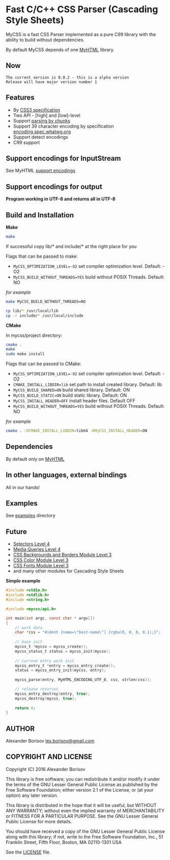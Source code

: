 # Fast C/C++ CSS Parser (Cascading Style Sheets)

MyCSS is a fast CSS Parser implemented as a pure C99 library with the ability to build without dependencies.

By default MyCSS depends of one [MyHTML] library.

## Now

```text
The current version is 0.0.2 - this is a alpha version
Release will have major version number 1
```

## Features

- By [CSS3 specification]
- Two API - [high] and [low]-level
- Support [parsing by chunks]
- Support 39 character encoding by specification [encoding.spec.whatwg.org]
- Support detect encodings
- C99 support

## Support encodings for InputStream

See MyHTML [support encodings]

## Support encodings for output

**Program working in UTF-8 and returns all in UTF-8**

## Build and Installation

**Make**

```bash
make
```

If successful copy lib/* and include/* at the right place for you

Flags that can be passed to make:
- `MyCSS_OPTIMIZATION_LEVEL=-O2` set compiler optimization level. Default: -O2
- `MyCSS_BUILD_WITHOUT_THREADS=YES` build without POSIX Threads. Default: NO

*for example*
```bash
make MyCSS_BUILD_WITHOUT_THREADS=NO
```

```bash
cp lib/* /usr/local/lib
cp -r include/* /usr/local/include
```

**CMake**

In mycss/project directory:

```bash
cmake .
make
sudo make install
```

Flags that can be passed to CMake:
- `MyCSS_OPTIMIZATION_LEVEL=-O2` set compiler optimization level. Default: -O2
- `CMAKE_INSTALL_LIBDIR=lib` set path to install created library. Default: lib
- `MyCSS_BUILD_SHARED=ON` build shared library. Default: ON
- `MyCSS_BUILD_STATIC=ON` build static library. Default: ON
- `MyCSS_INSTALL_HEADER=OFF` install header files. Default OFF
- `MyCSS_BUILD_WITHOUT_THREADS=YES` build without POSIX Threads. Default: NO

*for example*
```bash
cmake . -DCMAKE_INSTALL_LIBDIR=lib64 -DMyCSS_INSTALL_HEADER=ON
```

## Dependencies

By default only on [MyHTML]

## In other languages, external bindings

All in our hands!

## Examples

See [examples] directory

## Future

- [Selectors Level 4]
- [Media Queries Level 4]
- [CSS Backgrounds and Borders Module Level 3]
- [CSS Color Module Level 3]
- [CSS Fonts Module Level 3]
- and many other modules for Cascading Style Sheets

**Simple example**

```c
#include <stdio.h>
#include <stdlib.h>
#include <string.h>

#include <mycss/api.h>

int main(int argc, const char * argv[])
{
    // work data
    char *css = "#ident [name=\"best-name\"] {rgba(0, 0, 0, 0.1);}";
    
    // base init
    mycss_t *mycss = mycss_create();
    mycss_status_t status = mycss_init(mycss);
    
    // currenе entry work init
    mycss_entry_t *entry = mycss_entry_create();
    status = mycss_entry_init(mycss, entry);
    
    mycss_parse(entry, MyHTML_ENCODING_UTF_8, css, strlen(css));

    // release resurces
    mycss_entry_destroy(entry, true);
    mycss_destroy(mycss, true);
    
    return 0;
}
```

## AUTHOR

Alexander Borisov <lex.borisov@gmail.com>

## COPYRIGHT AND LICENSE

Copyright (C) 2016 Alexander Borisov

This library is free software; you can redistribute it and/or modify it under the terms of the GNU Lesser General Public License as published by the Free Software Foundation; either version 2.1 of the License, or (at your option) any later version.

This library is distributed in the hope that it will be useful, but WITHOUT ANY WARRANTY; without even the implied warranty of MERCHANTABILITY or FITNESS FOR A PARTICULAR PURPOSE.  See the GNU Lesser General Public License for more details.

You should have received a copy of the GNU Lesser General Public License along with this library; if not, write to the Free Software Foundation, Inc., 51 Franklin Street, Fifth Floor, Boston, MA  02110-1301 USA

See the [LICENSE] file.


[CSS3 specification]: https://www.w3.org/TR/css-syntax-3/
[MyHTML]: https://github.com/lexborisov/myhtml
[parsing by chunks]: https://github.com/lexborisov/mycss/blob/master/examples/tokenizer_chunk_high_level.c
[encoding.spec.whatwg.org]: https://encoding.spec.whatwg.org/
[support encodings]: https://github.com/lexborisov/myhtml#support-encodings-for-inputstream
[examples]: https://github.com/lexborisov/mycss/blob/master/examples/
[Selectors Level 4]: https://www.w3.org/TR/selectors4/
[Media Queries Level 4]: https://www.w3.org/TR/mediaqueries-4/
[CSS Backgrounds and Borders Module Level 3]: https://www.w3.org/TR/css3-background/
[CSS Color Module Level 3]: https://www.w3.org/TR/css3-color/
[CSS Fonts Module Level 3]: https://www.w3.org/TR/css-fonts-3/
[LICENSE]: https://github.com/lexborisov/mycss/blob/master/LICENSE
